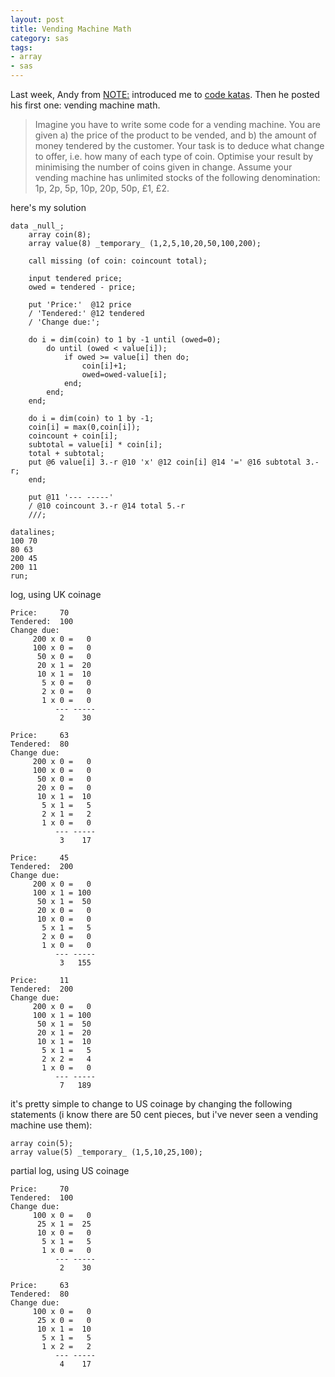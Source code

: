 ```yaml
---
layout: post
title: Vending Machine Math
category: sas
tags:
- array
- sas
---
```


Last week, Andy from [NOTE:](http://www.notecolon.info) introduced me to [code katas](http://www.notecolon.info/2012/01/code-katas.html). Then he posted his first one: vending machine math.

<!--more-->

> Imagine you have to write some code for a vending machine. You are given a) the price of the product to be vended, and b) the amount of money tendered by the customer. Your task is to deduce what change to offer, i.e. how many of each type of coin. Optimise your result by minimising the number of coins given in change. Assume your vending machine has unlimited stocks of the following denomination: 1p, 2p, 5p, 10p, 20p, 50p, £1, £2.

here's my solution

```
data _null_;
    array coin(8);
    array value(8) _temporary_ (1,2,5,10,20,50,100,200);

    call missing (of coin: coincount total);

    input tendered price;
    owed = tendered - price;

    put 'Price:'  @12 price
    / 'Tendered:' @12 tendered
    / 'Change due:';

    do i = dim(coin) to 1 by -1 until (owed=0);
        do until (owed < value[i]);
            if owed >= value[i] then do;
                coin[i]+1;
                owed=owed-value[i];
            end;
        end;
    end;

    do i = dim(coin) to 1 by -1;
    coin[i] = max(0,coin[i]);
    coincount + coin[i];
    subtotal = value[i] * coin[i];
    total + subtotal;
    put @6 value[i] 3.-r @10 'x' @12 coin[i] @14 '=' @16 subtotal 3.-r;
    end;

    put @11 '--- -----'
    / @10 coincount 3.-r @14 total 5.-r
    ///;

datalines;
100 70
80 63
200 45
200 11
run;
```
log, using UK coinage

    Price:     70
    Tendered:  100
    Change due:
         200 x 0 =   0
         100 x 0 =   0
          50 x 0 =   0
          20 x 1 =  20
          10 x 1 =  10
           5 x 0 =   0
           2 x 0 =   0
           1 x 0 =   0
              --- -----
               2    30

    Price:     63
    Tendered:  80
    Change due:
         200 x 0 =   0
         100 x 0 =   0
          50 x 0 =   0
          20 x 0 =   0
          10 x 1 =  10
           5 x 1 =   5
           2 x 1 =   2
           1 x 0 =   0
              --- -----
               3    17

    Price:     45
    Tendered:  200
    Change due:
         200 x 0 =   0
         100 x 1 = 100
          50 x 1 =  50
          20 x 0 =   0
          10 x 0 =   0
           5 x 1 =   5
           2 x 0 =   0
           1 x 0 =   0
              --- -----
               3   155

    Price:     11
    Tendered:  200
    Change due:
         200 x 0 =   0
         100 x 1 = 100
          50 x 1 =  50
          20 x 1 =  20
          10 x 1 =  10
           5 x 1 =   5
           2 x 2 =   4
           1 x 0 =   0
              --- -----
               7   189

it's pretty simple to change to US coinage by changing the following statements (i know there are 50 cent pieces, but i've never seen a vending machine use them):

    array coin(5);
    array value(5) _temporary_ (1,5,10,25,100);

partial log, using US coinage

    Price:     70
    Tendered:  100
    Change due:
         100 x 0 =   0
          25 x 1 =  25
          10 x 0 =   0
           5 x 1 =   5
           1 x 0 =   0
              --- -----
               2    30

    Price:     63
    Tendered:  80
    Change due:
         100 x 0 =   0
          25 x 0 =   0
          10 x 1 =  10
           5 x 1 =   5
           1 x 2 =   2
              --- -----
               4    17
